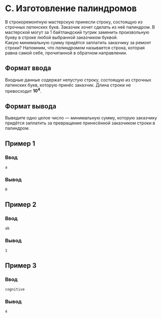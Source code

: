 # C. Изготовление палиндромов

В строкоремонтную мастерскую принесли строку, состоящую из строчных латинских букв. Заказчик хочет сделать из неё
палиндром. В мастерской могут за 1 байтландский тугрик заменить произвольную букву в строке любой выбранной заказчиком
буквой.  
Какую минимальную сумму придётся заплатить заказчику за ремонт строки?
Напомним, что _палиндромом_ называется строка, которая равна самой себе, прочитанной в обратном направлении.

## Формат ввода

Входные данные содержат непустую строку, состоящую из строчных латинских букв, которую принёс заказчик. Длина строки не
превосходит **10<sup>4</sup>**.

## Формат вывода

Выведите одно целое число — минимальную сумму, которую заказчику придётся заплатить за превращение принесённой
заказчиком строки в палиндром.

## Пример 1

### Ввод

    a

### Вывод

    0

## Пример 2

### Ввод

    ab

### Вывод

    1

## Пример 3

### Ввод

    cognitive

### Вывод

    4
